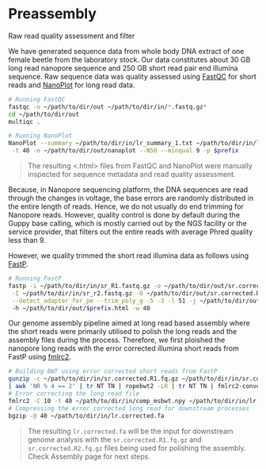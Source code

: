# Preassembly
Raw read quality assessment and filter

We have generated sequence data from whole body DNA extract of one female beetle from the laboratory stock. Our data constitutes about 30 GB long read nanopore sequence and 250 GB short read pair end illumina sequence. Raw sequence data was quality assessed using [FastQC](https://github.com/s-andrews/FastQC) for short reads and [NanoPlot](https://github.com/wdecoster/NanoPlot) for long read data.

```bash
# Running FastQC
fastqc -o ~/path/to/dir/out ~/path/to/dir/in/*.fastq.gz*
cd ~/path/to/dir/out
multiqc .
```
```bash
# Running NanoPlot
NanoPlot --summary ~/path/to/dir/in/lr_summary_1.txt ~/path/to/dir/in/lr_summary_2.txt \
 -t 40 -o ~/path/to/dir/out/nanoplot --N50 --minqual 9 -p $prefix
```
> The resulting <.html> files from FastQC and NanoPlot were manually inspected for sequence metadata and read quality assessment.

Because, in Nanopore sequencing platform, the DNA sequences are read through the changes in voltage, the base errors are randomly distributed in the entire length of reads. Hence, we do not usually do end trimming for Nanopore reads. However, quality control is done by default during the Guppy base calling, which is mostly carried out by the NGS facility or the service provider, that filters out the entire reads with average Phred quality less than 9.

However, we quality trimmed the short read illumina data as follows using [FastP](https://github.com/OpenGene/fastp).
```bash
# Running FastP
fastp -i ~/path/to/dir/in/sr_R1.fastq.gz -o ~/path/to/dir/out/sr.corrected.R1.fq.gz \
 -I ~/path/to/dir/in/sr_r2.fastq.gz -O ~/path/to/dir/out/sr.corrected.R2.fq.gz \
 --detect_adapter_for_pe --trim_poly_g -5 -3 -l 51 -j ~/path/to/dir/out/$prefix.json \ 
 -h ~/path/to/dir/out/$prefix.html -w 40
```

Our genome assembly pipeline aimed at long read based assembly where the short reads were primarily utilised to polish the long reads and the assembly files during the process. Therefore, we first ploished the nanopore long reads with the error corrected illumina short reads from FastP using [fmlrc2](https://github.com/HudsonAlpha/fmlrc2).
```bash
# Building BWT using error corrected short reads from FastP
gunzip -c ~/path/to/dir/in/sr.corrected.R1.fq.gz ~/path/to/dir/in/sr.corrected.R2.fq.gz \
| awk 'NR % 4 == 2' | tr NT TN | ropebwt2 -LR | tr NT TN | fmlrc2-convert ~/path/to/dir/out/comp_msbwt.npy
# Error correcting the long read file
fmlrc2 -C 10 -t 40 ~/path/to/dir/in/comp_msbwt.npy ~/path/to/dir/in/lr.fastq.gz ~/path/to/dir/out/lr.corrected.fa
# Compressing the error corrected long read for downstream processes
bgzip -@ 40 ~/path/to/dir/in/lr.corrected.fa
```
> The resulting ```lr.corrected.fa``` will be the input for downstream genome analysis with the ```sr.corrected.R1.fq.gz``` and ```sr.corrected.R2.fq.gz``` files being used for polishing the assembly. Check Assembly page for next steps.

